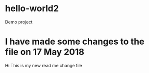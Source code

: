 # hello-world2
Demo project

# I have made some changes to the file on 17 May 2018
Hi This is my new read me change file
